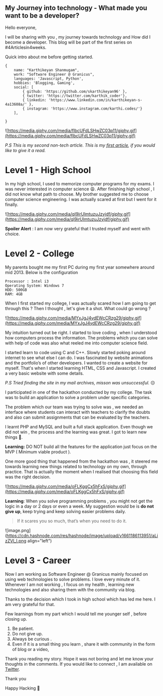 ## My Journey into technology - What made you want to be a developer?



Hello everyone, 

I will be sharing with you , my journey towards technology and How did I become a developer. This blog will be part of the first series on #4Articlesin4weeks. 

Quick intro about me before getting started.

```
{
    name: "Karthikeyan Shanmugam",
    work: "Software Engineer @ Granicus",
    languages: 'Javascript, Python',
    hobbies: 'Blogging, Gaming',
    social: [
        { github: 'https://github.com/skarthikeyan96' },
        { twitter: 'https://twitter.com/karthik_coder'},
        { linkedin: 'https://www.linkedin.com/in/karthikeyan-s-4a13608a/' },
        { instagram: 'https://www.instagram.com/karthi.codes/'}
    ],

}
```


![https://media.giphy.com/media/flbcUFdLSHwZC03p11/giphy.gif](https://media.giphy.com/media/flbcUFdLSHwZC03p11/giphy.gif)

*P.S This is my second non-tech article. This is my [first article](https://imkarthikeyans.hashnode.dev/my-journey-towards-technical-writing), if you would like to give it a read.*

# Level 1 - High School 

In my high school, I used to memorize computer programs for my exams. I was never interested in computer science 😩. After finishing high school , I did not know what path to choose. My brother suggested me to choose computer science engineering. I was actually scared at first but I went for it finally.

![https://media.giphy.com/media/qI9irUlmtuzuJzyjdf/giphy.gif](https://media.giphy.com/media/qI9irUlmtuzuJzyjdf/giphy.gif)

**Spoiler Alert** : I am now very grateful that I trusted myself and went with choice. 

# Level 2 - College 

My parents bought me my first PC during my first year somewhere around mid 2013. Below is the configuration 

```
Processor : Intel i3 
Operating System: Windows 7
HDD: 500GB 
RAM: 4GB

```
When I first started my college, I was actually scared how I am going to get through this ? Then I thought , let's give it a shot. What could go wrong ?

![https://media.giphy.com/media/MYxJgJ4ydEWcCRzg29/giphy.gif](https://media.giphy.com/media/MYxJgJ4ydEWcCRzg29/giphy.gif)

My intuition turned out be right. I started to love coding , when I understood how computers process the information. The problems  which you can solve with help of code was also what reeled me into computer science field. 

I started learn to code using C and C++. Slowly started poking around internet to see what else I can do. I was fascinated by website animations and the portfolio’s of other developers. I wanted to create a website for myself. That's when I started learning HTML, CSS and Javascript. I created a very basic website with some details. 

*P.S  Tried finding the site in my mail archives, misson was unsuccessful.* 😔

I participated in one of the hackathon conducted by my college. The task was to  build an application to solve a problem under specific categories. 

The problem which our team was trying to solve was , we needed an interface where students can interact with teachers to clarify the doubts and also can submit assignments that can be evaluated by the teachers. 

I learnt PHP and MySQL and built a full stack application. Even though we did not win , the process and the learning was great. I got to learn new things 🥳. 

**Learning:** DO NOT build all the features for the application just focus on the MVP ( Minimum viable product ).

One more good thing that happened from the hackathon was , it steered me towards learning new things related to technology on my own, through practice.  That is actually the moment when I realised that choosing this field was the right decision.

![https://media.giphy.com/media/oFLKggCx5hFxS/giphy.gif](https://media.giphy.com/media/oFLKggCx5hFxS/giphy.gif)


**Learning**: When you solve programming problems , you might not get the logic in a day or 2 days or even a week. My suggestion would be is **do not give up**,  keep trying and keep solving easier problems daily. 

> If it scares you so much, that’s when you need to do it.
> 


![image.png](https://cdn.hashnode.com/res/hashnode/image/upload/v1661186113951/aLizZVl_I.png align="left")

# Level 3 - Career 

Now I am working as Software Engineer @ Granicus mainly focused on using web technologies to solve problems. I love every minute of it. Whenever I am not working , I focus on my health , learning new technologies and also sharing them with the community via blog. 

Thanks to the decision which I took in high school which has led me here. I am very grateful for that. 

Few learnings from my part which I would tell me younger self , before closing up. 

1. Be patient. 
2. Do not give up. 
3. Always be curious . 
4. Even if it is a small thing you learn , share it with community in the form of blog or a video, 

Thank you reading my story. Hope it was not boring and let me know your thoughts in the comments. If you would like to connect , I am available on [Twitter](https://twitter.com/karthik_coder). 

Thank you 

Happy Hacking 🚀